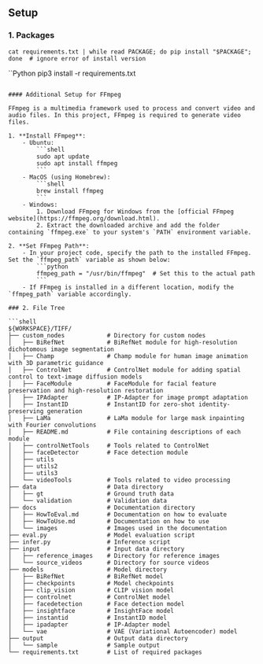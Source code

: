 ## Setup

### 1. Packages

```shell
cat requirements.txt | while read PACKAGE; do pip install "$PACKAGE"; done  # ignore error of install version 
```

``Python
pip3 install -r requirements.txt 
```

#### Additional Setup for FFmpeg

FFmpeg is a multimedia framework used to process and convert video and audio files. In this project, FFmpeg is required to generate video files.

1. **Install FFmpeg**:
    - Ubuntu:
        ```shell
        sudo apt update
        sudo apt install ffmpeg
        ```
    - MacOS (using Homebrew):
        ```shell
        brew install ffmpeg
        ```
    - Windows:
        1. Download FFmpeg for Windows from the [official FFmpeg website](https://ffmpeg.org/download.html).
        2. Extract the downloaded archive and add the folder containing `ffmpeg.exe` to your system's `PATH` environment variable.

2. **Set FFmpeg Path**:
    - In your project code, specify the path to the installed FFmpeg. Set the `ffmpeg_path` variable as shown below:
        ```python
        ffmpeg_path = "/usr/bin/ffmpeg"  # Set this to the actual path
        ```
    - If FFmpeg is installed in a different location, modify the `ffmpeg_path` variable accordingly.

### 2. File Tree

```shell
${WORKSPACE}/TIFF/
├── custom_nodes            # Directory for custom nodes
│   ├── BiRefNet            # BiRefNet module for high-resolution dichotomous image segmentation
│   ├── Champ               # Champ module for human image animation with 3D parametric guidance
│   ├── ControlNet          # ControlNet module for adding spatial control to text-image diffusion models
│   ├── FaceModule          # FaceModule for facial feature preservation and high-resolution restoration
│   ├── IPAdapter           # IP-Adapter for image prompt adaptation
│   ├── InstantID           # InstantID for zero-shot identity-preserving generation
│   ├── LaMa                # LaMa module for large mask inpainting with Fourier convolutions
│   ├── README.md           # File containing descriptions of each module
│   ├── controlNetTools     # Tools related to ControlNet
│   ├── faceDetector        # Face detection module
│   ├── utils               
│   ├── utils2              
│   ├── utils3              
│   └── videoTools          # Tools related to video processing
├── data                    # Data directory
│   ├── gt                  # Ground truth data
│   └── validation          # Validation data
├── docs                    # Documentation directory
│   ├── HowToEval.md        # Documentation on how to evaluate
│   ├── HowToUse.md         # Documentation on how to use
│   └── images              # Images used in the documentation
├── eval.py                 # Model evaluation script
├── infer.py                # Inference script
├── input                   # Input data directory
│   ├── reference_images    # Directory for reference images
│   └── source_videos       # Directory for source videos
├── models                  # Model directory
│   ├── BiRefNet            # BiRefNet model
│   ├── checkpoints         # Model checkpoints
│   ├── clip_vision         # CLIP vision model
│   ├── controlnet          # ControlNet model
│   ├── facedetection       # Face detection model
│   ├── insightface         # InsightFace model
│   ├── instantid           # InstantID model
│   ├── ipadapter           # IP-Adapter model
│   └── vae                 # VAE (Variational Autoencoder) model
├── output                  # Output data directory      
│   └── sample              # Sample output
└── requirements.txt        # List of required packages
```
